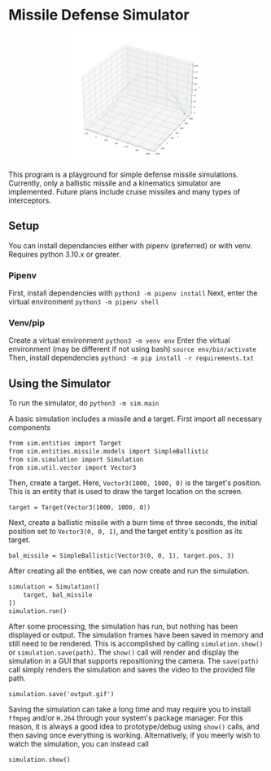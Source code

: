 # Missile Defense Simulator

<p align="center">
	<img src="https://github.com/KaiHicks/missile-simulator/blob/master/readme_animation.gif?raw=true" width=50%>
</p>

This program is a playground for simple defense missile simulations. Currently, only a ballistic missile and a kinematics simulator are implemented. Future plans include cruise missiles and many types of interceptors.

## Setup
You can install dependancies either with pipenv (preferred) or with venv. Requires python 3.10.x or greater. 

### Pipenv

First, install dependencies with
```python3 -m pipenv install```
Next, enter the virtual environment
```python3 -m pipenv shell```

### Venv/pip

Create a virtual environment
```python3 -m venv env```
Enter the virtual environment (may be different if not using bash)
```source env/bin/activate```
Then, install dependencies
```python3 -m pip install -r requirements.txt```

## Using the Simulator

To run the simulator, do
```python3 -m sim.main```

A basic simulation includes a missile and a target. First import all necessary components
```
from sim.entities import Target
from sim.entities.missile.models import SimpleBallistic
from sim.simulation import Simulation
from sim.util.vector import Vector3
```
Then, create a target. Here, `Vector3(1000, 1000, 0)` is the target's position. This is an entity that is used to draw the target location on the screen.
```
target = Target(Vector3(1000, 1000, 0))
```
Next, create a ballistic missile with a burn time of three seconds, the initial position set to `Vector3(0, 0, 1)`, and the target entity's position as its target.
```
bal_missile = SimpleBallistic(Vector3(0, 0, 1), target.pos, 3)
```
After creating all the entities, we can now create and run the simulation.
```
simulation = Simulation([
	target, bal_missile
])
simulation.run()
```
After some processing, the simulation has run, but nothing has been displayed or output. The simulation frames have been saved in memory and still need to be rendered. This is accomplished by calling `simulation.show()` or `simulation.save(path)`. The `show()` call will render and display the simulation in a GUI that supports repositioning the camera. The `save(path)` call simply renders the simulation and saves the video to the provided file path. 
```
simulation.save('output.gif')
```
Saving the simulation can take a long time and may require you to install `ffmpeg` and/or `H.264` through your system's package manager. For this reason, it is always a good idea to prototype/debug using `show()` calls, and then saving once everything is working. Alternatively, if you meerly wish to watch the simulation, you can instead call 
```
simulation.show()
```